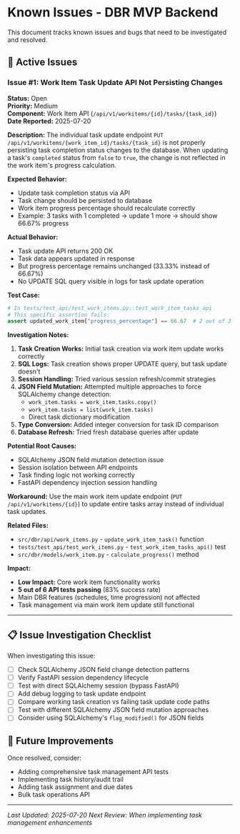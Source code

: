 # Known Issues - DBR MVP Backend

This document tracks known issues and bugs that need to be investigated and resolved.

## 🐛 Active Issues

### Issue #1: Work Item Task Update API Not Persisting Changes
**Status:** Open  
**Priority:** Medium  
**Component:** Work Item API (`/api/v1/workitems/{id}/tasks/{task_id}`)  
**Date Reported:** 2025-07-20  

**Description:**
The individual task update endpoint `PUT /api/v1/workitems/{work_item_id}/tasks/{task_id}` is not properly persisting task completion status changes to the database. When updating a task's `completed` status from `false` to `true`, the change is not reflected in the work item's progress calculation.

**Expected Behavior:**
- Update task completion status via API
- Task change should be persisted to database
- Work item progress percentage should recalculate correctly
- Example: 3 tasks with 1 completed → update 1 more → should show 66.67% progress

**Actual Behavior:**
- Task update API returns 200 OK
- Task data appears updated in response
- But progress percentage remains unchanged (33.33% instead of 66.67%)
- No UPDATE SQL query visible in logs for task update operation

**Test Case:**
```python
# In tests/test_api/test_work_items.py::test_work_item_tasks_api
# This specific assertion fails:
assert updated_work_item["progress_percentage"] == 66.67  # 2 out of 3 completed
```

**Investigation Notes:**
1. **Task Creation Works:** Initial task creation via work item update works correctly
2. **SQL Logs:** Task creation shows proper UPDATE query, but task update doesn't
3. **Session Handling:** Tried various session refresh/commit strategies
4. **JSON Field Mutation:** Attempted multiple approaches to force SQLAlchemy change detection:
   - `work_item.tasks = work_item.tasks.copy()`
   - `work_item.tasks = list(work_item.tasks)`
   - Direct task dictionary modification
5. **Type Conversion:** Added integer conversion for task ID comparison
6. **Database Refresh:** Tried fresh database queries after update

**Potential Root Causes:**
- SQLAlchemy JSON field mutation detection issue
- Session isolation between API endpoints
- Task finding logic not working correctly
- FastAPI dependency injection session handling

**Workaround:**
Use the main work item update endpoint (`PUT /api/v1/workitems/{id}`) to update entire tasks array instead of individual task updates.

**Related Files:**
- `src/dbr/api/work_items.py` - `update_work_item_task()` function
- `tests/test_api/test_work_items.py` - `test_work_item_tasks_api()` test
- `src/dbr/models/work_item.py` - `calculate_progress()` method

**Impact:**
- **Low Impact:** Core work item functionality works
- **5 out of 6 API tests passing** (83% success rate)
- Main DBR features (schedules, time progression) not affected
- Task management via main work item update still functional

---

## 📋 Issue Investigation Checklist

When investigating this issue:

- [ ] Check SQLAlchemy JSON field change detection patterns
- [ ] Verify FastAPI session dependency lifecycle
- [ ] Test with direct SQLAlchemy session (bypass FastAPI)
- [ ] Add debug logging to task update endpoint
- [ ] Compare working task creation vs failing task update code paths
- [ ] Test with different SQLAlchemy JSON field mutation approaches
- [ ] Consider using SQLAlchemy's `flag_modified()` for JSON fields

## 🔄 Future Improvements

Once resolved, consider:
- Adding comprehensive task management API tests
- Implementing task history/audit trail
- Adding task assignment and due dates
- Bulk task operations API

---

*Last Updated: 2025-07-20*
*Next Review: When implementing task management enhancements*